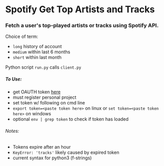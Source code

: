 # Spotify Get Top Artists and Tracks

### Fetch a user's top-played artists or tracks using Spotify API.

Choice of term:
- `long` history of account
- `medium` within last 6 months
- `short` within last month

Python script `run.py` calls `client.py`

##### To Use:
- get OAUTH token [here](https://developer.spotify.com/console/get-current-user-top-artists-and-tracks/)
- must register personal project
- set token w/ following on cmd line
- `export token=<paste token here>` on linux or `set token=<paste token here>` on windows
- optional `env | grep token` to check if token has loaded

###### Notes:
- Tokens expire after an hour
- `KeyError: 'tracks'` likely caused by expired token
- current syntax for python3 (f-strings)


